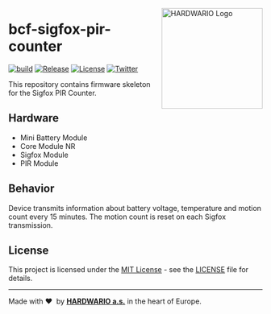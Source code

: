 <a href="https://www.hardwario.com/"><img src="https://www.hardwario.com/ci/assets/hw-logo.svg" width="200" alt="HARDWARIO Logo" align="right"></a>

# bcf-sigfox-pir-counter

[![build](https://github.com/hardwario/twr-sigfox-pir-counter/actions/workflows/main.yml/badge.svg)](https://github.com/hardwario/twr-sigfox-pir-counter/actions/workflows/main.yml)
[![Release](https://img.shields.io/github/release/bigclownprojects/bcf-sigfox-pir-counter.svg)](https://github.com/bigclownprojects/bcf-sigfox-pir-counter/releases)
[![License](https://img.shields.io/github/license/bigclownprojects/bcf-sigfox-pir-counter.svg)](https://github.com/bigclownprojects/bcf-sigfox-pir-counter/blob/master/LICENSE)
[![Twitter](https://img.shields.io/twitter/follow/hardwario_en.svg?style=social&label=Follow)](https://twitter.com/hardwario_en)

This repository contains firmware skeleton for the Sigfox PIR Counter.

## Hardware

* Mini Battery Module
* Core Module NR
* Sigfox Module
* PIR Module

## Behavior

Device transmits information about battery voltage, temperature and motion count every 15 minutes. The motion count is reset on each Sigfox transmission.

## License

This project is licensed under the [MIT License](https://opensource.org/licenses/MIT/) - see the [LICENSE](LICENSE) file for details.

---

Made with &#x2764;&nbsp; by [**HARDWARIO a.s.**](https://www.hardwario.com/) in the heart of Europe.
